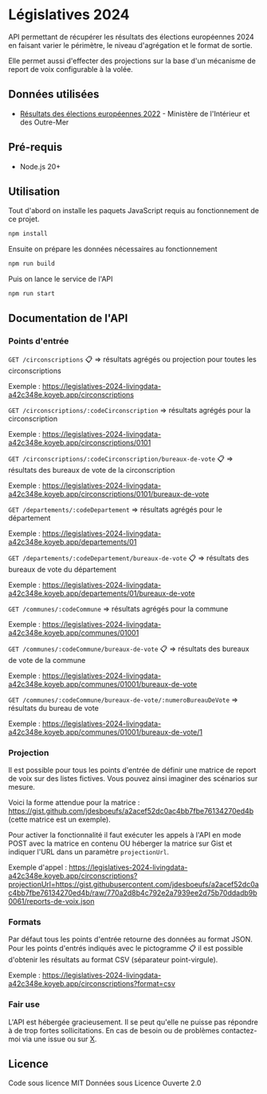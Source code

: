 # Législatives 2024

API permettant de récupérer les résultats des élections européennes 2024 en faisant varier le périmètre, le niveau d'agrégation et le format de sortie.

Elle permet aussi d'effecter des projections sur la base d'un mécanisme de report de voix configurable à la volée.

## Données utilisées

- [Résultats des élections européennes 2022](https://www.data.gouv.fr/fr/datasets/resultats-des-elections-europeennes-du-9-juin-2024/) - Ministère de l'Intérieur et des Outre-Mer

## Pré-requis

- Node.js 20+

## Utilisation

Tout d'abord on installe les paquets JavaScript requis au fonctionnement de ce projet.

```bash
npm install
```

Ensuite on prépare les données nécessaires au fonctionnement

```bash
npm run build
```

Puis on lance le service de l'API

```bash
npm run start
```

## Documentation de l'API

### Points d'entrée

`GET /circonscriptions` :clipboard: => résultats agrégés ou projection pour toutes les circonscriptions

Exemple : https://legislatives-2024-livingdata-a42c348e.koyeb.app/circonscriptions

`GET /circonscriptions/:codeCirconscription` => résultats agrégés pour la circonscription

Exemple : https://legislatives-2024-livingdata-a42c348e.koyeb.app/circonscriptions/0101

`GET /circonscriptions/:codeCirconscription/bureaux-de-vote` :clipboard: => résultats des bureaux de vote de la circonscription

Exemple : https://legislatives-2024-livingdata-a42c348e.koyeb.app/circonscriptions/0101/bureaux-de-vote

`GET /departements/:codeDepartement` => résultats agrégés pour le département

Exemple : https://legislatives-2024-livingdata-a42c348e.koyeb.app/departements/01

`GET /departements/:codeDepartement/bureaux-de-vote` :clipboard: => résultats des bureaux de vote du département

Exemple : https://legislatives-2024-livingdata-a42c348e.koyeb.app/departements/01/bureaux-de-vote

`GET /communes/:codeCommune` => résultats agrégés pour la commune

Exemple : https://legislatives-2024-livingdata-a42c348e.koyeb.app/communes/01001

`GET /communes/:codeCommune/bureaux-de-vote` :clipboard: => résultats des bureaux de vote de la commune

Exemple : https://legislatives-2024-livingdata-a42c348e.koyeb.app/communes/01001/bureaux-de-vote

`GET /communes/:codeCommune/bureaux-de-vote/:numeroBureauDeVote` => résultats du bureau de vote

Exemple : https://legislatives-2024-livingdata-a42c348e.koyeb.app/communes/01001/bureaux-de-vote/1

### Projection

Il est possible pour tous les points d'entrée de définir une matrice de report de voix sur des listes fictives. Vous pouvez ainsi imaginer des scénarios sur mesure.

Voici la forme attendue pour la matrice : https://gist.github.com/jdesboeufs/a2acef52dc0ac4bb7fbe76134270ed4b (cette matrice est un exemple).

Pour activer la fonctionnalité il faut exécuter les appels à l'API en mode POST avec la matrice en contenu OU héberger la matrice sur Gist et indiquer l'URL dans un paramètre `projectionUrl`.

Exemple d'appel : https://legislatives-2024-livingdata-a42c348e.koyeb.app/circonscriptions?projectionUrl=https://gist.githubusercontent.com/jdesboeufs/a2acef52dc0ac4bb7fbe76134270ed4b/raw/770a2d8b4c792e2a7939ee2d75b70ddadb9b0061/reports-de-voix.json

### Formats

Par défaut tous les points d'entrée retourne des données au format JSON.
Pour les points d'entrés indiqués avec le pictogramme :clipboard: il est possible d'obtenir les résultats au format CSV (séparateur point-virgule).

Exemple : https://legislatives-2024-livingdata-a42c348e.koyeb.app/circonscriptions?format=csv

### Fair use

L'API est hébergée gracieusement. Il se peut qu'elle ne puisse pas répondre à de trop fortes sollicitations. En cas de besoin ou de problèmes contactez-moi via une issue ou sur [X](https://x.com/jdesboeufs).

## Licence

Code sous licence MIT
Données sous Licence Ouverte 2.0
